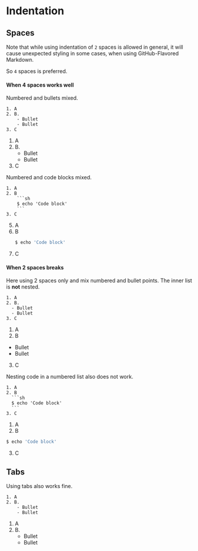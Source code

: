 # Indentation

## Spaces

Note that while using indentation of `2` spaces is allowed in general, it will cause unexpected styling in some cases, when using GitHub-Flavored Markdown.

So `4` spaces is preferred.

#### When 4 spaces works well

Numbered and bullets mixed.

	1. A
	2. B.
	    - Bullet
	    - Bullet
	3. C

1. A
2. B.
    - Bullet
    - Bullet
3. C

Numbered and code blocks mixed.

	1. A
	2. B
	    ```sh
	    $ echo 'Code block'
	    ```
	3. C

5. A
6. B
    ```sh
    $ echo 'Code block'
    ```
7. C

#### When 2 spaces breaks

Here using 2 spaces only and mix numbered and bullet points. The inner list is **not** nested.

	1. A
	2. B.
	  - Bullet
	  - Bullet
	3. C

1. A
2. B
  - Bullet
  - Bullet
3. C

Nesting code in a numbered list also does not work.

	1. A
	2. B
	  ```sh
	  $ echo 'Code block'
	  ```
	3. C

1. A
2. B
  ```sh
  $ echo 'Code block'
  ```
3. C

## Tabs

Using tabs also works fine.

	1. A
	2. B.
		- Bullet
		- Bullet

1. A
2. B.
	- Bullet
	- Bullet
